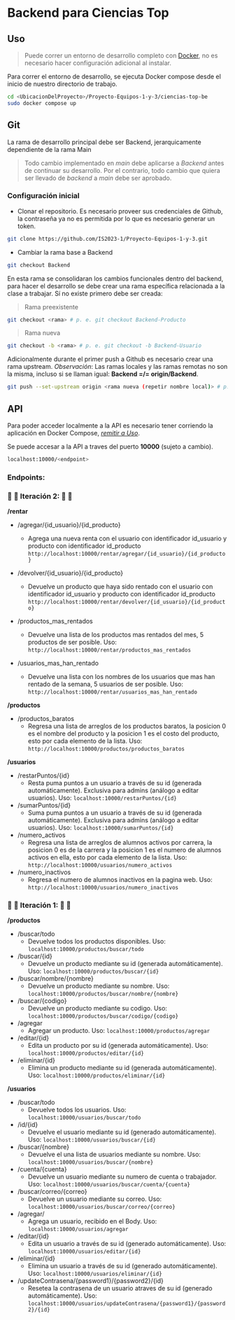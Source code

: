 # Backend para Ciencias Top

## Uso
 > Puede correr un entorno de desarrollo completo con [Docker](https://www.docker.com/), no es necesario hacer configuración adicional al instalar.

Para correr el entorno de desarrollo, se ejecuta Docker compose desde el inicio de nuestro directorio de trabajo.

```bash
cd <UbicacionDelProyecto>/Proyecto-Equipos-1-y-3/ciencias-top-be
sudo docker compose up
```

## Git

La rama de desarrollo principal debe ser Backend, jerarquicamente dependiente de la rama Main
> Todo cambio implementado en *main* debe aplicarse a *Backend* antes de continuar su desarrollo.
> Por el contrario, todo cambio que quiera ser llevado de *backend* a *main* debe ser aprobado.

### Configuración inicial

+ Clonar el repositorio. Es necesario proveer sus credenciales de Github, la contraseña ya no es permitida por lo que es necesario generar un token.

```bash
git clone https://github.com/IS2023-1/Proyecto-Equipos-1-y-3.git
```

+ Cambiar la rama base a Backend 

```bash
git checkout Backend
```

En esta rama se consolidaran los cambios funcionales dentro del backend, para hacer el desarrollo se debe crear una rama específica relacionada a la clase a trabajar. Sí no existe primero debe ser creada:
> Rama preexistente
```bash
git checkout <rama> # p. e. git checkout Backend-Producto
```

> Rama nueva
```bash
git checkout -b <rama> # p. e. git checkout -b Backend-Usuario
```

Adicionalmente durante el primer push a Github es necesario crear una rama upstream. *Observación*: Las ramas locales y las ramas remotas no son la misma, incluso si se llaman igual: **Backend =/= origin/Backend**.
```bash
git push --set-upstream origin <rama nueva (repetir nombre local)> # p. e. git push --set-upstream origin Backend-Usuario
```

## API

Para poder acceder localmente a la API es necesario tener corriendo la aplicación en Docker Compose, [*remitir a Uso*](#uso).

Se puede accesar a la API a traves del puerto **10000** (sujeto a cambio). 

```bash
localhost:10000/<endpoint>
```

### Endpoints:
### :small_red_triangle_down:  :small_red_triangle_down: Iteración 2:  :small_red_triangle_down:  :small_red_triangle_down:
**/rentar**
+ /agregar/{id_usuario}/{id_producto}
  + Agrega una nueva renta con el usuario con identificador id_usuario y producto con identificador id_producto
```http://localhost:10000/rentar/agregar/{id_usuario}/{id_producto}```

+ /devolver/{id_usuario}/{id_producto}
  + Devuelve un producto que haya sido rentado con el usuario con identificador id_usuario y producto con identificador id_producto
```http://localhost:10000/rentar/devolver/{id_usuario}/{id_producto}```

+ /productos_mas_rentados
  +  Devuelve una lista de los productos mas rentados del mes, 5 productos de ser posible. Uso: ```http://localhost:10000/rentar/productos_mas_rentados```

+ /usuarios_mas_han_rentado
  + Devuelve una lista con los nombres de los usuarios que mas han rentado de la semana, 5 usuarios de ser posible. Uso: ```http://localhost:10000/rentar/usuarios_mas_han_rentado```

**/productos**
+ /productos_baratos
  + Regresa una lista de arreglos de los productos baratos, la posicion 0 es el nombre del producto y la posicion 1 es el costo del producto, esto por cada elemento de la lista. Uso: ```http://localhost:10000/productos/productos_baratos```

**/usuarios**
+ /restarPuntos/{id}
  + Resta puma puntos a un usuario a través de su id (generada automáticamente). Exclusiva para admins (análogo a editar usuarios). Uso: ```localhost:10000/restarPuntos/{id}```
+ /sumarPuntos/{id}
  + Suma puma puntos a un usuario a través de su id (generada automáticamente). Exclusiva para admins (análogo a editar usuarios). Uso: ```localhost:10000/sumarPuntos/{id}```
+ /numero_activos 
  + Regresa una lista de arreglos de alumnos activos por carrera, la posicion 0 es de la carrera y la posicion 1 es el numero de alumnos activos en ella, esto por cada elemento de la lista. Uso: ```http://localhost:10000/usuarios/numero_activos```
+ /numero_inactivos 
  + Regresa el numero de alumnos inactivos en la pagina web. Uso: ```http://localhost:10000/usuarios/numero_inactivos```  
  
### :small_red_triangle_down:  :small_red_triangle_down: Iteración 1:  :small_red_triangle_down:  :small_red_triangle_down:

**/productos**
+ /buscar/todo
  + Devuelve todos los productos disponibles. Uso: ```localhost:10000/productos/buscar/todo```
+ /buscar/{id}
  + Devuelve un producto mediante su id (generada automáticamente). Uso: ```localhost:10000/productos/buscar/{id}```
+ /buscar/nombre/{nombre}
  + Devuelve un producto mediante su nombre. Uso: ```localhost:10000/productos/buscar/nombre/{nombre}```
+ /buscar/{codigo}
  + Devuelve un producto mediante su codigo. Uso: ```localhost:10000/productos/buscar/codigo/{codigo}```
+ /agregar
  + Agregar un producto. Uso: ```localhost:10000/productos/agregar```
+ /editar/{id}
  + Edita un producto por su id (generada automáticamente). Uso: ```localhost:10000/productos/editar/{id}```
+ /eliminar/{id}
   + Elimina un producto mediante su id (generada automáticamente). Uso: ```localhost:10000/productos/eliminar/{id}```
   
**/usuarios**
+ /buscar/todo
  + Devuelve todos los usuarios. Uso: ```localhost:10000/usuarios/buscar/todo```
+ /id/{id}
  +  Devuelve el usuario mediante su id (generado automáticamente). Uso: ```localhost:10000/usuarios/buscar/{id}```
+ /buscar/{nombre}
  + Devuelve el una lista de usuarios mediante su nombre. Uso: ```localhost:10000/usuarios/buscar/{nombre}```
+ /cuenta/{cuenta}
  + Devuelve un usuario mediante su numero de cuenta o trabajador. Uso: ```localhost:10000/usuarios/buscar/cuenta/{cuenta}```
+ /buscar/correo/{correo}
  + Devuelve un usuario mediante su correo. Uso: ```localhost:10000/usuarios/buscar/correo/{correo}```
+ /agregar/
  + Agrega un usuario, recibido en el Body. Uso: ```localhost:10000/usuarios/agregar```
+ /editar/{id}
  + Edita un usuario a través de su id (generado automáticamente). Uso: ```localhost:10000/usuarios/editar/{id}```
+ /eliminar/{id}
  + Elimina un usuario a través de su id (generado automáticamente). Uso: ```localhost:10000/usuarios/eliminar/{id}```
+ /updateContrasena/{password1}/{password2}/{id}
  + Resetea la contrasena de un usuario atraves de su id (generado automáticamente). Uso: ```localhost:10000/usuarios/updateContrasena/{password1}/{password2}/{id}```

